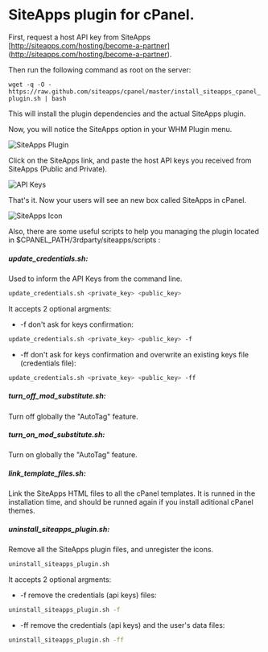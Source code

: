 # SiteApps plugin for cPanel.

First, request a host API key from SiteApps
[http://siteapps.com/hosting/become-a-partner]
(http://siteapps.com/hosting/become-a-partner).

Then run the following command as root on the server:

`wget -q -O -
https://raw.github.com/siteapps/cpanel/master/install_siteapps_cpanel_plugin.sh
| bash`

This will install the plugin dependencies and the actual SiteApps
plugin.


Now, you will notice the SiteApps option in your WHM Plugin menu.

![SiteApps Plugin](https://stpps.com/369/2.jpg)

Click on the SiteApps link, and paste the host API keys you received
from SiteApps (Public and Private).

![API Keys](https://stpps.com/369/1.jpg)

That's it. Now your users will see an new box called SiteApps in cPanel.

![SiteApps Icon](https://stpps.com/369/3.jpg)



Also, there are some useful scripts to help you managing the plugin
located in $CPANEL_PATH/3rdparty/siteapps/scripts :

##### update_credentials.sh: 

Used to inform the API Keys from the command line.

```sh
update_credentials.sh <private_key> <public_key>
```
It accepts 2 optional argments:

   -  -f don't ask for keys confirmation:

```sh
update_credentials.sh <private_key> <public_key> -f
```    
   -  -ff don't ask for keys confirmation and overwrite an existing keys
      file
(credentials file):

```sh
update_credentials.sh <private_key> <public_key> -ff
```



##### turn_off_mod_substitute.sh: 

Turn off globally the "AutoTag" feature.

##### turn_on_mod_substitute.sh: 
Turn on globally the "AutoTag" feature.
#####  link_template_files.sh: 
Link the SiteApps HTML files to all the cPanel templates. It is runned
in the installation time, and should be runned again if you install
aditional cPanel themes.
##### uninstall_siteapps_plugin.sh: 
Remove all the SiteApps plugin files, and unregister the icons. 

```sh
uninstall_siteapps_plugin.sh 
```
It accepts 2 optional argments:

   -  -f remove the credentials (api keys) files:

```sh
uninstall_siteapps_plugin.sh -f
```    
   -  -ff remove the credentials (api keys) and the user's data files:

```sh
uninstall_siteapps_plugin.sh -ff
```
